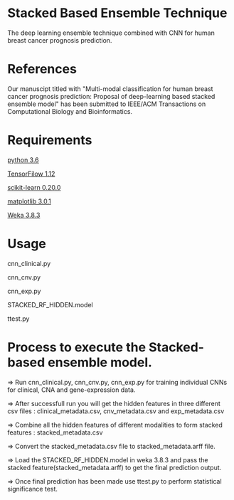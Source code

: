 # Stacked Based Ensemble Technique
The deep learning ensemble technique combined with CNN for human breast cancer prognosis prediction.

# References

Our manuscipt titled with "Multi-modal classification for human breast cancer prognosis prediction: Proposal of deep-learning based stacked ensemble model" has been submitted to IEEE/ACM Transactions on Computational Biology and Bioinformatics.

# Requirements
[python 3.6](https://www.python.org/downloads/)


[TensorFilow 1.12](https://www.tensorflow.org/install/)


[scikit-learn 0.20.0](http://scikit-learn.org/stable/)


[matplotlib 3.0.1](https://matplotlib.org/users/installing.html)


[Weka 3.8.3](https://www.cs.waikato.ac.nz/ml/weka/downloading.html)

# Usage
cnn_clinical.py

cnn_cnv.py

cnn_exp.py

STACKED_RF_HIDDEN.model

ttest.py

# Process to execute the Stacked-based ensemble model.

=>  Run cnn_clinical.py, cnn_cnv.py, cnn_exp.py for training individual CNNs for clinical, CNA and gene-expression data.

=>  After successfull run you will get the hidden features in three different csv files : clinical_metadata.csv, cnv_metadata.csv and exp_metadata.csv

=> Combine all the hidden features of different modalities to form stacked features : stacked_metadata.csv

=>  Convert the stacked_metadata.csv file to stacked_metadata.arff file. 

=>  Load the STACKED_RF_HIDDEN.model in weka 3.8.3 and pass the stacked feature(stacked_metadata.arff) to get the final prediction output.

=>  Once final prediction has been made use ttest.py to perform statistical significance test.




